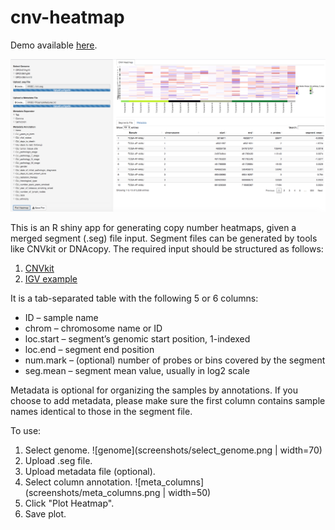 # cnv-heatmap

Demo available [here](https://adam-maikai.shinyapps.io/cnv-heatmap/).

![Overview](screenshots/shinyapp.png)

This is an R shiny app for generating copy number heatmaps, given a merged segment (.seg) file input. Segment files can be generated by tools like CNVkit or DNAcopy. 
The required input should be structured as follows:

1. [CNVkit](https://cnvkit.readthedocs.io/en/stable/fileformats.html)
2. [IGV example](https://software.broadinstitute.org/software/igv/sites/cancerinformatics.org.igv/files/linked_files/example.seg)

It is a tab-separated table with the following 5 or 6 columns:

* ID – sample name
* chrom – chromosome name or ID
* loc.start – segment’s genomic start position, 1-indexed
* loc.end – segment end position
* num.mark – (optional) number of probes or bins covered by the segment
* seg.mean – segment mean value, usually in log2 scale

Metadata is optional for organizing the samples by annotations. If you choose to add metadata, please make sure the first column contains sample names identical to those in the segment file.

To use:
1. Select genome. ![genome](screenshots/select_genome.png | width=70)
2. Upload .seg file.
3. Upload metadata file (optional).
4. Select column annotation. ![meta_columns](screenshots/meta_columns.png | width=50)
5. Click "Plot Heatmap".
6. Save plot.

